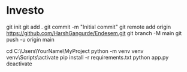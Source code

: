 # Investo

git init
git add .
git commit -m "Initial commit"
git remote add origin https://github.com/HarshGangurde/Endesem.git
git branch -M main
git push -u origin main


cd C:\Users\YourName\MyProject
python -m venv venv
venv\Scripts\activate
pip install -r requirements.txt
python app.py
deactivate


